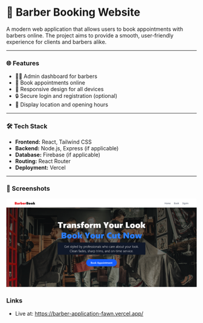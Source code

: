 # 💈 Barber Booking Website

A modern web application that allows users to book appointments with barbers online. The project aims to provide a smooth, user-friendly experience for clients and barbers alike.

---

### 🌐 Features

- 🧑‍💼 Admin dashboard for barbers
- 📅 Book appointments online
- 📲 Responsive design for all devices
- 🔒 Secure login and registration (optional)
- 📍 Display location and opening hours

---

### 🛠️ Tech Stack

- **Frontend:** React, Tailwind CSS
- **Backend:** Node.js, Express (if applicable)
- **Database:** Firebase (if applicable)
- **Routing:** React Router
- **Deployment:** Vercel

---

### 📸 Screenshots
![alt text](public/baberbook.png)

### Links
- Live at: https://barber-application-fawn.vercel.app/ 
